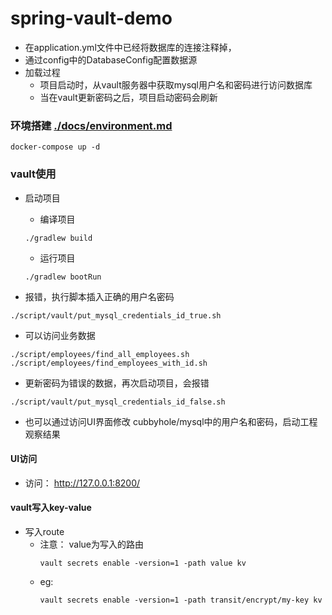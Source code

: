 # spring-vault-demo

- 在application.yml文件中已经将数据库的连接注释掉，
- 通过config中的DatabaseConfig配置数据源
- 加载过程
  - 项目启动时，从vault服务器中获取mysql用户名和密码进行访问数据库
  - 当在vault更新密码之后，项目启动密码会刷新


### 环境搭建 [./docs/environment.md](./docs/environment.md)

```shell
docker-compose up -d
```

### vault使用

- 启动项目
  - 编译项目
  ```shell
  ./gradlew build
  ```
  - 运行项目
  ```shell
  ./gradlew bootRun
  ```

- 报错，执行脚本插入正确的用户名密码
```shell
./script/vault/put_mysql_credentials_id_true.sh
```
  - 可以访问业务数据
  ```shell
  ./script/employees/find_all_employees.sh
  ./script/employees/find_employees_with_id.sh
  ```
- 更新密码为错误的数据，再次启动项目，会报错
```shell
./script/vault/put_mysql_credentials_id_false.sh
```
- 也可以通过访问UI界面修改 cubbyhole/mysql中的用户名和密码，启动工程观察结果


#### UI访问
- 访问： http://127.0.0.1:8200/

#### vault写入key-value

- 写入route
    - 注意： value为写入的路由 
      ```shell
      vault secrets enable -version=1 -path value kv
      ```
    - eg: 
      ```shell
      vault secrets enable -version=1 -path transit/encrypt/my-key kv
      ```
    
